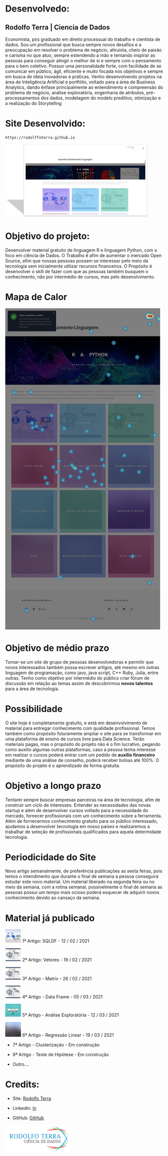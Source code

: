 # Desenvolvedo:

## Rodolfo Terra | Ciencia de Dados

Economista, pós graduado em direito processual do trabalho e cientista de dados. Sou um profissional que busca sempre novos desafios e a preocupação em resolver o problema de negócio, altruísta, cheio de paixão e carisma no que atuo, sempre estendendo a mão e tentando inspirar as pessoas para conseguir atingir o melhor de si e sempre com o pensamento para o bem coletivo. Possuo uma personalidade forte, com facilidade de se comunicar em público, ágil, eficiente e muito focada nos objetivos e sempre em busca de ideia inovadoras e práticas. Venho desenvolvendo projetos na área de Inteligência Artificial e  portfólio,  voltado para a área de Business Analytics, dando ênfase principalmente ao entendimento e compreensão do problema de negócio, análise exploratória, engenharia de atributos, pré-processamentos dos dados, modelagem do modelo preditivo, otimização e a realização do Storytelling

# Site Desenvolvido:

	https://rodolffoterra.github.io
	

<img src="https://raw.githubusercontent.com/rodolffoterra/rodolffoterra.github.io/main/images/page_home.jpg.png" width="90%">

	
	
# Objetivo do projeto:

Desenvolver material gratuito de linguagem R e linguagem Python, com o foco em ciência de Dados. O Trabalho é afim de aumentar o mercado Open Source, afim que nossas pessoas possam se interessar pelo meio da tecnologia sem inicialmente utilizar recursos financeiros. O Propósito é desenvolver o skill de fazer com que as pessoas também busquem o conhecimento, não por intermédio de cursos, mas pelo desenolvimento. 


# Mapa de Calor

![mapa](https://raw.githubusercontent.com/rodolffoterra/rodolffoterra.github.io/main/images/click.jpg)

# Objetivo de médio prazo

Tornar-se um site de grupo de pessoas desenvolvedoras e permitir que novos interessados também possa escrever artigos, até mesmo em outras linguagem de programação, como javo, java script, C++ Ruby, Julia, entre outras.
Tenho como objetivo por intermédio do público criar fórum de discussão em relação ao temas assim de descobrirmos **novos talentos** para a área de tecnologia.

# Possibilidade

O site hoje é completamente gratuito, e está em desenvolvimento de material para entregar conhecimento com qualidade profissional. Temos também como propósito futuramente ampliar o site para se transformar em uma plataforma de ensino de cursos livre para Data Science. Terão materiais pagas, mas o propósito do projeto não é o fim lucrativo, pegando como auxílio algumas outras plataformas, caso a pessoa tenha interesse em realizar o cursos poderá entrar com um pedido de **auxílio financeiro** mediante de uma análise de conselho, poderá receber bolsas até 100%. O propósito do projeto é o aprendizado de forma gratuita. 

# Objetivo a longo prazo

Tentarei sempre buscar empresas parceiras na área de tecnologia, afim de construir um ciclo de interesses. Entender as necessidades das novas startup e além de desenvolver cursos voltado para a necessidade do mercado, fornecer profissionais com um conhecimento sobre a ferramenta. 
Além de fornecermos conhecimento gratuito para os público interessado, ajudamos a desenvolver tecnologia em nosso países e realizaremos a trabalhar de seleção de profissionais qualificados para aquela determidade tecnologia. 


# Periodicidade do Site

Novo artigo semanalmente, de preferência publicações as sexta feiras, pois temos o intendimento que durante o final de semana a pessoa conseguirá estudar este novo material. Um material liberado na segunda feira ou no meio da semana, com a rotina semanal, possivelmente o final de semana as pessoas possui um tempo mais ocioso poderá esquecer de adquirir novos conhecimento devido ao cansaço da semana.

# Material já publicado


<img src="https://github.com/rodolffoterra/rodolffoterra.github.io/blob/main/images/pic01.jpg" width="10%"> 1ª Artigo: SQLDF - 12 / 02 / 2021 

<img src="https://github.com/rodolffoterra/rodolffoterra.github.io/blob/main/images/pic02.jpg" width="10%"> 2ª Artigo: Vetores - 19 / 02 / 2021

<img src="https://github.com/rodolffoterra/rodolffoterra.github.io/blob/main/images/pic03.jpg" width="10%"> 3ª Artigo - Matrix - 26 / 02 / 2021

<img src="https://github.com/rodolffoterra/rodolffoterra.github.io/blob/main/images/pic04.jpg" width="10%"> 4ª Artigo - Data Frame - 05 / 03 / 2021

<img src="https://github.com/rodolffoterra/rodolffoterra.github.io/blob/main/images/pic05.jpg" width="10%"> 5ª Artigo - Análise Exploratória - 12 / 03 / 2021

<img src="https://github.com/rodolffoterra/rodolffoterra.github.io/blob/main/images/pic06.jpg" width="10%"> 6ª Artigo  - Regressão Linear - 19 / 03 / 2021

* 7ª Artigo - Clusterização - Em construção

* 8ª Artigo - Teste de Hipótese - Em construção

* Outro....


# Credits:

 * Site:     <a href="http://www.rodolfoterra.com">Rodolfo Terra</a>

 * Linkedin:       <a href="https://www.linkedin.com/in/rodolffoterra/">In</a>
   
 * GitHub:   <a href="https://github.com/rodolffoterra">GitHub</a>

 ![Ciência de Dados](https://raw.githubusercontent.com/rodolffoterra/Project_KPIs/main/imagem/logo.png)
